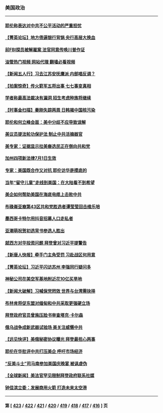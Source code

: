 ### 美国政治
---
#### [耶伦称表达对中共不公平活动的严重担忧](../../pages/ncid1078159/n14030979.md?07092045) 
#### [【菁英论坛】地方债逼银行背锅 央行高层大换血](../../pages/ncid1078159/n14030876.md?07092045) 
#### [前FBI探员被解雇案 法官同意传唤川普作证](../../pages/ncid1078159/n14030425.md?07092045) 
#### [油管热门视频 网站代理 翻墙必看视频](http://138.2.39.72:81/youtube.html?epic-marker?07092045)
#### [【新闻五人行】习去江苏安抚鹰派 内部唱反调？](../../pages/ncid1078159/n14030865.md?07092045) 
#### [【拍案惊奇】传火箭军五将出事 七七事变真相](../../pages/ncid1078159/n14030855.md?07092045) 
#### [学者称最高法裁决有漏洞 招生考虑种族将继续](../../pages/ncid1078159/n14030805.md?07092045) 
#### [【时事金扫描】秦刚失踪两周 日韩揭中国核污染](../../pages/ncid1078159/n14030801.md?07092045) 
#### [耶伦和何立峰会面：美中分歧不应导致误解](../../pages/ncid1078159/n14030774.md?07092045) 
#### [美议员提法轮功保护法 制止中共活摘器官](../../pages/ncid1078159/n14030682.md?07092045) 
#### [美专家：证据显示拉美裔选民正在倒向共和党](../../pages/ncid1078159/n14030548.md?07092045) 
#### [加州四项新法律7月1日生效](../../pages/ncid1078159/n14030686.md?07092045) 
#### [专家：美国既合作又对抗 耶伦访华是摸底的](../../pages/ncid1078159/n14030388.md?07092045) 
#### [当年“留守儿童”走线到美国：在大陆看不到希望](../../pages/ncid1078159/n14030617.md?07092045) 
#### [美企如何帮助美国在海底电缆上击败中共](../../pages/ncid1078159/n14030540.md?07092045) 
#### [布碌崙亚裔第43区共和党胜选者谭莹莹回击维乐培](../../pages/ncid1078159/n14030583.md?07092045) 
#### [墨西哥卡特尔用抖音招募人口走私者](../../pages/ncid1078159/n14030565.md?07092045) 
#### [亚潮萌祝贺初选背书参选人胜出](../../pages/ncid1078159/n14030589.md?07092045) 
#### [就西方对华投资问题 拜登曾对习近平提警告](../../pages/ncid1078159/n14030538.md?07092045) 
#### [【新唐人快报】牵手门主角受罚 习赴战区何用意](../../pages/ncid1078159/n14030473.md?07092045) 
#### [【菁英论坛】习近平闪访苏州 李强同行疑问多](../../pages/ncid1078159/n14030460.md?07092045) 
#### [神秘公司在美空军基地附近花10亿买旱地](../../pages/ncid1078159/n14030445.md?07092045) 
#### [【新闻大破解】习喊保党罔效 世界与台湾需抉择](../../pages/ncid1078159/n14030416.md?07092045) 
#### [布林肯将促东盟对缅甸和中共采取更强硬立场](../../pages/ncid1078159/n14030413.md?07092045) 
#### [拜登政府官员曾施压脸书审查塔克‧卡尔森](../../pages/ncid1078159/n14030406.md?07092045) 
#### [俄乌战争成新武器试验场 美关注威慑中共](../../pages/ncid1078159/n14030373.md?07092045) 
#### [【远见快评】美俄秘密协议曝光 拜登最担心两事](../../pages/ncid1078159/n14030404.md?07092045) 
#### [耶伦在华批评中共打压美企 呼吁市场经济](../../pages/ncid1078159/n14030273.md?07092045) 
#### [“反美斗士”司马南参加美国庆晚宴 被讽虚伪](../../pages/ncid1078159/n14030256.md?07092045) 
#### [【全球新闻】美法官罕见限制拜登政府联系社媒](../../pages/ncid1078159/n14030145.md?07092045) 
#### [钟佳滨立委：发展商用火箭 打造未来太空港](../../pages/ncid1078159/n14030062.md?07092045) 

---
#### 第 [ [423](./423.md?07092045) / [422](./422.md?07092045) / [421](./421.md?07092045) / [420](./420.md?07092045) / [419](./419.md?07092045) / [418](./418.md?07092045) / [417](./417.md?07092045) / [416](./416.md?07092045) ] 页
